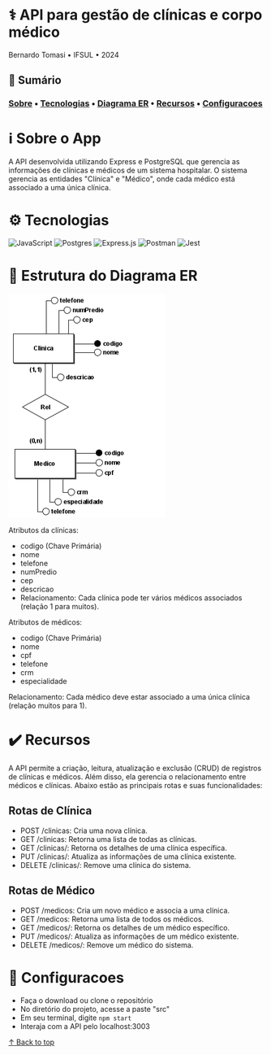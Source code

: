 # :medical_symbol: **API para gestão de clínicas e corpo médico**

Bernardo Tomasi • IFSUL • 2024

## :bookmark_tabs: Sumário
### [Sobre](#information_source-sobre_o_app) • [Tecnologias](#gear-tecnologias) • [Diagrama ER](#file_folder-estrutura_do_diagrama_er) • [Recursos](#heavy_check_mark-recursos) • [Configuracoes](#rocket-configuracoes)
# :information_source: Sobre o App
A API desenvolvida utilizando Express e PostgreSQL que gerencia as informações de clínicas e médicos de um sistema hospitalar. O sistema gerencia as entidades "Clínica" e "Médico", onde cada médico está associado a uma única clínica.

# :gear: Tecnologias
![JavaScript](https://img.shields.io/badge/javascript-%23323330.svg?style=for-the-badge&logo=javascript&logoColor=%23F7DF1E)
![Postgres](https://img.shields.io/badge/postgres-%23316192.svg?style=for-the-badge&logo=postgresql&logoColor=white)
![Express.js](https://img.shields.io/badge/express.js-%23404d59.svg?style=for-the-badge&logo=express&logoColor=%2361DAFB)
![Postman](https://img.shields.io/badge/Postman-FF6C37?style=for-the-badge&logo=postman&logoColor=white)
![Jest](https://img.shields.io/badge/-jest-%23C21325?style=for-the-badge&logo=jest&logoColor=white)

# :file_folder: Estrutura do Diagrama ER

<img src="./assets/BDConceito.png">

Atributos da clínicas:
- codigo (Chave Primária)
- nome
- telefone
- numPredio
- cep
- descricao
- Relacionamento: Cada clínica pode ter vários médicos associados (relação 1 para muitos).

Atributos de médicos: 
- codigo (Chave Primária)
- nome
- cpf
- telefone
- crm
- especialidade

Relacionamento: Cada médico deve estar associado a uma única clínica (relação muitos para 1).

# :heavy_check_mark: Recursos
A API permite a criação, leitura, atualização e exclusão (CRUD) de registros de clínicas e médicos. Além disso, ela gerencia o relacionamento entre médicos e clínicas. Abaixo estão as principais rotas e suas funcionalidades:

## Rotas de Clínica
- POST /clinicas: Cria uma nova clínica.
- GET /clinicas: Retorna uma lista de todas as clínicas.
- GET /clinicas/: Retorna os detalhes de uma clínica específica.
- PUT /clinicas/: Atualiza as informações de uma clínica existente.
- DELETE /clinicas/: Remove uma clínica do sistema.

## Rotas de Médico
- POST /medicos: Cria um novo médico e associa a uma clínica.
- GET /medicos: Retorna uma lista de todos os médicos.
- GET /medicos/: Retorna os detalhes de um médico específico.
- PUT /medicos/: Atualiza as informações de um médico existente.
- DELETE /medicos/: Remove um médico do sistema.

# :rocket: Configuracoes
- Faça o download ou clone o repositório
- No diretório do projeto, acesse a paste "src"
- Em seu terminal, digite `npm start`
- Interaja com a API pelo localhost:3003

[↑ Back to top](#compass-compass)
